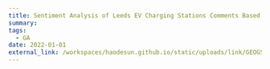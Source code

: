 ```yaml
---
title: Sentiment Analysis of Leeds EV Charging Stations Comments Based on Zap-Map
summary: 
tags:
  - GA
date: 2022-01-01
external_link: /workspaces/haodesun.github.io/static/uploads/link/GEOG5405M.html
---
```


